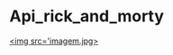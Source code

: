 # Api_rick_and_morty
<a href='https://trusting-goldwasser-5b0afd.netlify.app/'><img src='imagem.jpg></a>
